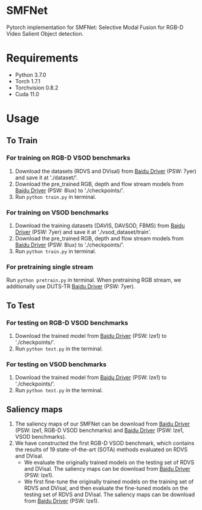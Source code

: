 
# SMFNet

Pytorch implementation for SMFNet: Selective Modal Fusion for RGB-D Video Salient
Object detection.


# Requirements
* Python 3.7.0 <br>
* Torch 1.7.1 <br>
* Torchvision 0.8.2 <br>
* Cuda 11.0 <br>

# Usage

## To Train 

### For training on RGB-D VSOD benchmarks
1. Download the datasets (RDVS and DVisal) from [Baidu Driver](https://pan.baidu.com/s/1mVtAWJS0eC690nPXav2lwg) (PSW: 7yer) and save it at './dataset/'. 
2. Download the pre_trained RGB, depth and flow stream models from [Baidu Driver](https://pan.baidu.com/s/1HptTP81LXANJ9W0Lu3XCQA) (PSW: 8lux) to './checkpoints/'.
3. Run `python train.py` in terminal.

### For training on VSOD benchmarks
1. Download the training datasets (DAVIS, DAVSOD, FBMS) from [Baidu Driver](https://pan.baidu.com/s/1mVtAWJS0eC690nPXav2lwg) (PSW: 7yer) and save it at './vsod_dataset/train'. 
2. Download the pre_trained RGB, depth and flow stream models from [Baidu Driver](https://pan.baidu.com/s/1HptTP81LXANJ9W0Lu3XCQA) (PSW: 8lux) to './checkpoints/'.
3. Run `python train.py` in terminal.

### For pretraining single stream
Run `python pretrain.py` in terminal. When pretraining RGB stream, we additionally use DUTS-TR [Baidu Driver](https://pan.baidu.com/s/1mVtAWJS0eC690nPXav2lwg) (PSW: 7yer).

## To Test

### For testing on RGB-D VSOD benchmarks
1. Download the trained model from [Baidu Driver](https://pan.baidu.com/s/1Z8Sut8bOGOwbUBf0Tmhm4w) (PSW: lze1) to './checkpoints/'.
2. Run `python test.py` in the terminal.

### For testing on VSOD benchmarks
1. Download the trained model from [Baidu Driver](https://pan.baidu.com/s/1Z8Sut8bOGOwbUBf0Tmhm4w) (PSW: lze1) to './checkpoints/'.
2. Run `python test.py` in the terminal.

## Saliency maps
1. The saliency maps of our SMFNet can be download from [Baidu Driver](https://pan.baidu.com/s/1Z8Sut8bOGOwbUBf0Tmhm4w) (PSW: lze1, RGB-D VSOD benchmarks) and [Baidu Driver](https://pan.baidu.com/s/1Z8Sut8bOGOwbUBf0Tmhm4w) (PSW: lze1, VSOD benchmarks).
2. We have constructed the first RGB-D VSOD benchmark, which contains the results of 19 state-of-the-art (SOTA) methods evaluated on RDVS and DVisal.
   - We evaluate the originally trained models on the testing set of RDVS and DVisal. The saliency maps can be download from [Baidu Driver](https://pan.baidu.com/s/1Z8Sut8bOGOwbUBf0Tmhm4w) (PSW: lze1).
   - We first fine-tune the originally trained models on the training set of RDVS and DVisal, and then evaluate the fine-tuned models on the testing set of RDVS and DVisal. The saliency maps can be download from [Baidu Driver](https://pan.baidu.com/s/1Z8Sut8bOGOwbUBf0Tmhm4w) (PSW: lze1).

